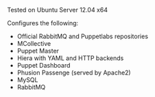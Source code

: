 Tested on Ubuntu Server 12.04 x64

Configures the following:

+ Official RabbitMQ and Puppetlabs repositories
+ MCollective
+ Puppet Master
+ Hiera with YAML and HTTP backends
+ Puppet Dashboard
+ Phusion Passenge (served by Apache2)
+ MySQL
+ RabbitMQ
